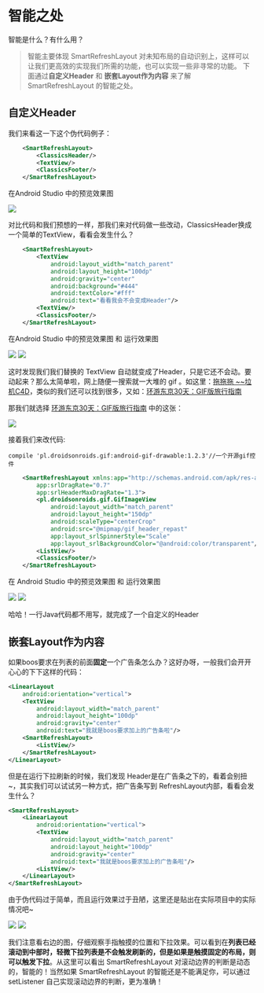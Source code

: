 # 智能之处

智能是什么？有什么用？

>智能主要体现 SmartRefreshLayout 对未知布局的自动识别上，这样可以让我们更高效的实现我们所需的功能，也可以实现一些非寻常的功能。
>下面通过**自定义Header** 和 **嵌套Layout作为内容** 来了解 SmartRefreshLayout 的智能之处。

## 自定义Header

我们来看这一下这个伪代码例子：
```xml
    <SmartRefreshLayout>
        <ClassicsHeader/>
        <TextView/>
        <ClassicsFooter/>
    </SmartRefreshLayout>
```
在Android Studio 中的预览效果图

![](https://github.com/scwang90/SmartRefreshLayout/raw/master/art/jpg_preview_xml_define.jpg)

对比代码和我们预想的一样，那我们来对代码做一些改动，ClassicsHeader换成一个简单的TextView，看看会发生什么？
```xml
    <SmartRefreshLayout>
        <TextView
            android:layout_width="match_parent"
            android:layout_height="100dp"
            android:gravity="center"
            android:background="#444"
            android:textColor="#fff"
            android:text="看看我会不会变成Header"/>
        <TextView/>
        <ClassicsFooter/>
    </SmartRefreshLayout>
```
在Android Studio 中的预览效果图 和 运行效果图

![](https://github.com/scwang90/SmartRefreshLayout/raw/master/art/jpg_preview_textheader.jpg) ![](https://github.com/scwang90/SmartRefreshLayout/raw/master/art/gif_preview_textheader.gif)

这时发现我们我们替换的 TextView 自动就变成了Header，只是它还不会动。要动起来？那么太简单啦，网上随便一搜索就一大堆的 gif 。如这里：[拖拖拖 ~~垃机C4D](http://www.ui.cn/detail/255143.html)，类似的我们还可以找到很多，又如：[环游东京30天：GIF版旅行指南](http://www.xueui.cn/appreciate/motion-design/gif-version-of-tokyo-travel-guide.html)

那我们就选择 [环游东京30天：GIF版旅行指南](http://www.xueui.cn/appreciate/motion-design/gif-version-of-tokyo-travel-guide.html) 中的这张：

![](http://78rbeb.com1.z0.glb.clouddn.com/wp-content/uploads/2017/05/201705031493854833.gif)

接着我们来改代码:

```
compile 'pl.droidsonroids.gif:android-gif-drawable:1.2.3'//一个开源gif控件
```
```xml
    <SmartRefreshLayout xmlns:app="http://schemas.android.com/apk/res-auto"
        app:srlDragRate="0.7"
        app:srlHeaderMaxDragRate="1.3">
        <pl.droidsonroids.gif.GifImageView
            android:layout_width="match_parent"
            android:layout_height="150dp"
            android:scaleType="centerCrop"
            android:src="@mipmap/gif_header_repast"
            app:layout_srlSpinnerStyle="Scale"
            app:layout_srlBackgroundColor="@android:color/transparent"/>
        <ListView/>
        <ClassicsFooter/>
    </SmartRefreshLayout>
```
在 Android Studio 中的预览效果图 和 运行效果图

![](https://github.com/scwang90/SmartRefreshLayout/raw/master/art/jpg_preview_gifheader.jpg) ![](https://github.com/scwang90/SmartRefreshLayout/raw/master/art/gif_practive_repast.gif)

哈哈！一行Java代码都不用写，就完成了一个自定义的Header

## 嵌套Layout作为内容

如果boos要求在列表的前面**固定**一个广告条怎么办？这好办呀，一般我们会开开心心的下下这样的代码：
```xml
<LinearLayout
    android:orientation="vertical">
    <TextView
        android:layout_width="match_parent"
        android:layout_height="100dp"
        android:gravity="center"
        android:text="我就是boos要求加上的广告条啦"/>
    <SmartRefreshLayout>
        <ListView/>
    </SmartRefreshLayout>
</LinearLayout>
```
但是在运行下拉刷新的时候，我们发现 Header是在广告条之下的，看着会别扭~，其实我们可以试试另一种方式，把广告条写到 RefreshLayout内部，看看会发生什么？
```xml
<SmartRefreshLayout>
    <LinearLayout
        android:orientation="vertical">
        <TextView
            android:layout_width="match_parent"
            android:layout_height="100dp"
            android:gravity="center"
            android:text="我就是boos要求加上的广告条啦"/>
        <ListView/>
    </LinearLayout>
</SmartRefreshLayout>
```
由于伪代码过于简单，而且运行效果过于丑陋，这里还是贴出在实际项目中的实际情况吧~

![](https://github.com/scwang90/SmartRefreshLayout/raw/master/art/gif_practive_feedlist.gif) ![](https://github.com/scwang90/SmartRefreshLayout/raw/master/art/gif_practive_smart.gif)

我们注意看右边的图，仔细观察手指触摸的位置和下拉效果。可以看到在**列表已经滚动到中部时，轻微下拉列表是不会触发刷新的，但是如果是触摸固定的布局，则可以触发下拉**。从这里可以看出 SmartRefreshLayout 对滚动边界的判断是动态的，智能的！当然如果 SmartRefreshLayout 的智能还是不能满足你，可以通过 setListener 自己实现滚动边界的判断，更为准确！
